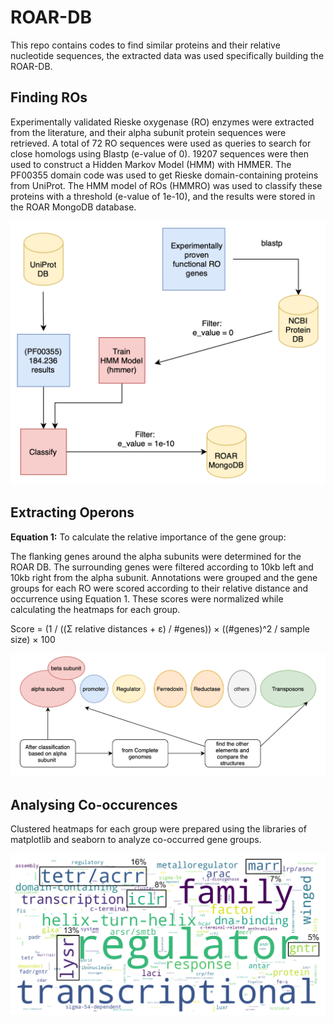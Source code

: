 # ROAR-DB 

This repo contains codes to find similar proteins and their relative nucleotide sequences, the extracted data was used specifically building the ROAR-DB.  

## Finding ROs

Experimentally validated Rieske oxygenase (RO) enzymes were extracted from the literature, and their alpha subunit protein sequences were retrieved. A total of 72 RO sequences were used as queries to search for close homologs using Blastp (e-value of 0). 19207 sequences were then used to construct a Hidden Markov Model (HMM) with HMMER. The PF00355 domain code was used to get Rieske domain-containing proteins from UniProt. The HMM model of ROs (HMMRO) was used to classify these proteins with a threshold (e-value of 1e-10), and the results were stored in the ROAR MongoDB database.

![example_output](/img/ROARMongoDB.png)

## Extracting Operons

**Equation 1:** To calculate the relative importance of the gene group:

The flanking genes around the alpha subunits were determined for the ROAR DB. The surrounding genes were filtered according to 10kb left and 10kb right from the alpha subunit. Annotations were grouped and the gene groups for each RO were scored according to their relative distance and occurrence using Equation 1. These scores were normalized while calculating the heatmaps for each group. 

Score = (1 / ((Σ relative distances + ε) / #genes)) × ((#genes)^2 / sample size) × 100


![example_output](/img/Operon.png)
## Analysing Co-occurences 

Clustered heatmaps for each group were prepared using the libraries of matplotlib and seaborn to analyze co-occurred gene groups.

![example_output](/img/WordCloudR.png)